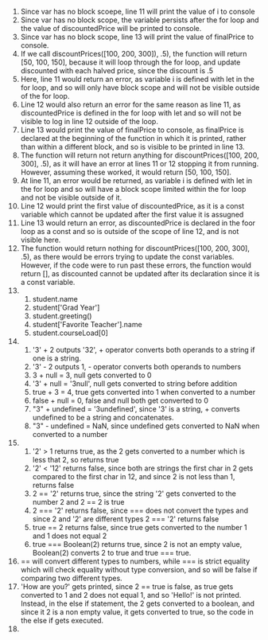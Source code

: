 1. Since var has no block scoepe, line 11 will print the value of i to console
2. Since var has no block scope, the variable persists after the for loop and the value of discountedPrice will be printed to console.
3. Since var has no block scope, line 13 will print the value of finalPrice to console.
4. If we call discountPrices([100, 200, 300]), .5), the function will return [50, 100, 150], because it will loop through the for loop, and update discounted with each halved price, since the discount is .5
5. Here, line 11 would return an error, as variable i is defined with let in the for loop, and so will only have block scope and will not be visible outside of the for loop.
6. Line 12 would also return an error for the same reason as line 11, as discountedPrice is defined in the for loop with let and so will not be visible to log in line 12 outside of the loop.
7. Line 13 would print the value of finalPrice to console, as finalPrice is declared at the beginning of the function in which it is printed, rather than within a different block, and so is visible to be printed in line 13.
8. The function will return not return anything for discountPrices([100, 200, 300], .5), as it will have an error at lines 11 or 12 stopping it from running. However, assuming these worked, it would return [50, 100, 150].
9. At line 11, an error would be returned, as variable i is defined with let in the for loop and so will have a block scope limited within the for loop and not be visible outside of it.
10. Line 12 would print the first value of discountedPrice, as it is a const variable which cannot be updated after the first value it is assugned
11. Line 13 would return an error, as discountedPrice is declared in the foor loop as a const and so is outside of the scope of line 12, and is not visible here.
12. The function would return nothing for discountPrices([100, 200, 300], .5), as there would be errors trying to update the const variables. However, if the code were to run past these errors, the function would return [], as discounted cannot be updated after its declaration since it is a const variable.
13.
    1. student.name
    2. student['Grad Year']
    3. student.greeting()
    4. student['Favorite Teacher'].name
    5. student.courseLoad[0]
14.
    1. '3' + 2 outputs '32', + operator converts both operands to a string if one is a string.
    2. '3' - 2 outputs 1, - operator converts both operands to numbers
    3. 3 + null = 3, null gets converted to 0
    4. '3' + null = '3null', null gets converted to string before addition
    5. true + 3 = 4, true gets converted into 1 when converted to a number
    6. false + null = 0, false and null both get converted to 0
    7. "3" + undefined = '3undefined', since '3' is a string, + converts undefined to be a string and concatenates.
    8. "3" - undefined = NaN, since undefined gets converted to NaN when converted to a number
15.
    1. '2' > 1 returns true, as the 2 gets converted to a number which is less that 2, so returns true
    2. '2' < '12' returns false, since both are strings the first char in 2 gets compared to the first char in 12, and since 2 is not less than 1, returns false
    3. 2 == '2' returns true, since the string '2' gets converted to the number 2 and 2 == 2 is true
    4. 2 === '2' returns false, since === does not convert the types and since 2 and '2' are different types 2 === '2' returns false
    5. true == 2 returns false, since true gets converted to the number 1 and 1 does not equal 2
    6. true === Boolean(2) returns true, since 2 is not an empty value, Boolean(2) converts 2 to true and true === true.
16. == will convert different types to numbers, while === is strict equality which will check equality without type conversion, and so will be false if comparing two different types.
17. 'How are you?' gets printed, since 2 == true is false, as true gets converted to 1 and 2 does not equal 1, and so 'Hello!' is not printed. Instead, in the else if statement, the 2 gets converted to a boolean, and since it 2 is a non empty value, it gets converted to true, so the code in the else if gets executed.
18.
